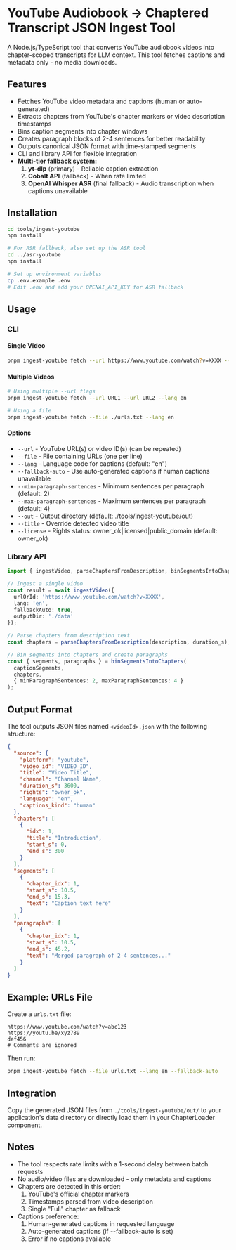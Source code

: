 # YouTube Audiobook → Chaptered Transcript JSON Ingest Tool

A Node.js/TypeScript tool that converts YouTube audiobook videos into chapter-scoped transcripts for LLM context. This tool fetches captions and metadata only - no media downloads.

## Features

- Fetches YouTube video metadata and captions (human or auto-generated)
- Extracts chapters from YouTube's chapter markers or video description timestamps
- Bins caption segments into chapter windows
- Creates paragraph blocks of 2-4 sentences for better readability
- Outputs canonical JSON format with time-stamped segments
- CLI and library API for flexible integration
- **Multi-tier fallback system:**
  1. **yt-dlp** (primary) - Reliable caption extraction
  2. **Cobalt API** (fallback) - When rate limited
  3. **OpenAI Whisper ASR** (final fallback) - Audio transcription when captions unavailable

## Installation

```bash
cd tools/ingest-youtube
npm install

# For ASR fallback, also set up the ASR tool
cd ../asr-youtube  
npm install

# Set up environment variables
cp .env.example .env
# Edit .env and add your OPENAI_API_KEY for ASR fallback
```

## Usage

### CLI

#### Single Video
```bash
pnpm ingest-youtube fetch --url https://www.youtube.com/watch?v=XXXX --lang en --fallback-auto
```

#### Multiple Videos
```bash
# Using multiple --url flags
pnpm ingest-youtube fetch --url URL1 --url URL2 --lang en

# Using a file
pnpm ingest-youtube fetch --file ./urls.txt --lang en
```

#### Options

- `--url` - YouTube URL(s) or video ID(s) (can be repeated)
- `--file` - File containing URLs (one per line)
- `--lang` - Language code for captions (default: "en")
- `--fallback-auto` - Use auto-generated captions if human captions unavailable
- `--min-paragraph-sentences` - Minimum sentences per paragraph (default: 2)
- `--max-paragraph-sentences` - Maximum sentences per paragraph (default: 4)
- `--out` - Output directory (default: ./tools/ingest-youtube/out)
- `--title` - Override detected video title
- `--license` - Rights status: owner_ok|licensed|public_domain (default: owner_ok)

### Library API

```typescript
import { ingestVideo, parseChaptersFromDescription, binSegmentsIntoChapters } from './src/index';

// Ingest a single video
const result = await ingestVideo({
  urlOrId: 'https://www.youtube.com/watch?v=XXXX',
  lang: 'en',
  fallbackAuto: true,
  outputDir: './data'
});

// Parse chapters from description text
const chapters = parseChaptersFromDescription(description, duration_s);

// Bin segments into chapters and create paragraphs
const { segments, paragraphs } = binSegmentsIntoChapters(
  captionSegments,
  chapters,
  { minParagraphSentences: 2, maxParagraphSentences: 4 }
);
```

## Output Format

The tool outputs JSON files named `<videoId>.json` with the following structure:

```json
{
  "source": {
    "platform": "youtube",
    "video_id": "VIDEO_ID",
    "title": "Video Title",
    "channel": "Channel Name",
    "duration_s": 3600,
    "rights": "owner_ok",
    "language": "en",
    "captions_kind": "human"
  },
  "chapters": [
    {
      "idx": 1,
      "title": "Introduction",
      "start_s": 0,
      "end_s": 300
    }
  ],
  "segments": [
    {
      "chapter_idx": 1,
      "start_s": 10.5,
      "end_s": 15.3,
      "text": "Caption text here"
    }
  ],
  "paragraphs": [
    {
      "chapter_idx": 1,
      "start_s": 10.5,
      "end_s": 45.2,
      "text": "Merged paragraph of 2-4 sentences..."
    }
  ]
}
```

## Example: URLs File

Create a `urls.txt` file:
```
https://www.youtube.com/watch?v=abc123
https://youtu.be/xyz789
def456
# Comments are ignored
```

Then run:
```bash
pnpm ingest-youtube fetch --file urls.txt --lang en --fallback-auto
```

## Integration

Copy the generated JSON files from `./tools/ingest-youtube/out/` to your application's data directory or directly load them in your ChapterLoader component.

## Notes

- The tool respects rate limits with a 1-second delay between batch requests
- No audio/video files are downloaded - only metadata and captions
- Chapters are detected in this order:
  1. YouTube's official chapter markers
  2. Timestamps parsed from video description
  3. Single "Full" chapter as fallback
- Captions preference:
  1. Human-generated captions in requested language
  2. Auto-generated captions (if --fallback-auto is set)
  3. Error if no captions available